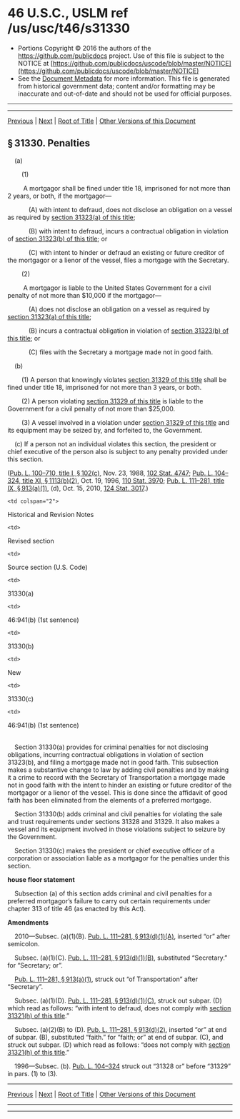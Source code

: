 ---
---

# 46 U.S.C., USLM ref /us/usc/t46/s31330

* Portions Copyright © 2016 the authors of the https://github.com/publicdocs project.
  Use of this file is subject to the NOTICE at [https://github.com/publicdocs/uscode/blob/master/NOTICE](https://github.com/publicdocs/uscode/blob/master/NOTICE)
* See the [Document Metadata](././../../../../../..//README.md) for more information.
  This file is generated from historical government data; content and/or formatting may be inaccurate and out-of-date and should not be used for official purposes.

----------
----------

[Previous](./../../../../../..//us/usc/t46/stIII/ch313/schII/m__us_usc_t46_s31329.md) | [Next](./../../../../../..//us/usc/t46/stIII/ch313/schIII/m__us_usc_t46_stIII_ch313_schIII.md) | [Root of Title](./../../../../../../) | [Other Versions of this Document](https://publicdocs.github.io/go/links?ns=uslm&ref=%2Fus%2Fusc%2Ft46%2Fs31330)

## § 31330. Penalties

    (a)

        (1)

         A mortgagor shall be fined under title 18, imprisoned for not more than 2 years, or both, if the mortgagor—

            (A) with intent to defraud, does not disclose an obligation on a vessel as required by [section 31323(a) of this title][/us/usc/t46/s31323/a];

            (B) with intent to defraud, incurs a contractual obligation in violation of [section 31323(b) of this title][/us/usc/t46/s31323/b]; or

            (C) with intent to hinder or defraud an existing or future creditor of the mortgagor or a lienor of the vessel, files a mortgage with the Secretary.

        (2)

         A mortgagor is liable to the United States Government for a civil penalty of not more than $10,000 if the mortgagor—

            (A) does not disclose an obligation on a vessel as required by [section 31323(a) of this title][/us/usc/t46/s31323/a];

            (B) incurs a contractual obligation in violation of [section 31323(b) of this title][/us/usc/t46/s31323/b]; or

            (C) files with the Secretary a mortgage made not in good faith.

    (b)

        (1) A person that knowingly violates [section 31329 of this title][/us/usc/t46/s31329] shall be fined under title 18, imprisoned for not more than 3 years, or both.

        (2) A person violating [section 31329 of this title][/us/usc/t46/s31329] is liable to the Government for a civil penalty of not more than $25,000.

        (3) A vessel involved in a violation under [section 31329 of this title][/us/usc/t46/s31329] and its equipment may be seized by, and forfeited to, the Government.

    (c) If a person not an individual violates this section, the president or chief executive of the person also is subject to any penalty provided under this section.

([Pub. L. 100–710, title I, § 102(c)][/us/pl/100/710/s102/c], Nov. 23, 1988, [102 Stat. 4747][/us/stat/102/4747]; [Pub. L. 104–324, title XI, § 1113(b)(2)][/us/pl/104/324/s1113/b/2], Oct. 19, 1996, [110 Stat. 3970][/us/stat/110/3970]; [Pub. L. 111–281, title IX, § 913(a)(1)][/us/pl/111/281/s913/a/1], (d), Oct. 15, 2010, [124 Stat. 3017][/us/stat/124/3017].)

<table>

  <tr>

    <td colspan="2"> 

Historical and Revision Notes  </td>

  </tr>

  <tr>

    <td> 

Revised section  </td>

    <td> 

Source section (U.S. Code)  </td>

  </tr>

  <tr>

    <td> 

31330(a)  </td>

    <td> 

46:941(b) (1st sentence)  </td>

  </tr>

  <tr>

    <td> 

31330(b)  </td>

    <td> 

New  </td>

  </tr>

  <tr>

    <td> 

31330(c)  </td>

    <td> 

46:941(b) (1st sentence)  </td>

  </tr>

</table>

    Section 31330(a) provides for criminal penalties for not disclosing obligations, incurring contractual obligations in violation of section 31323(b), and filing a mortgage made not in good faith. This subsection makes a substantive change to law by adding civil penalties and by making it a crime to record with the Secretary of Transportation a mortgage made not in good faith with the intent to hinder an existing or future creditor of the mortgagor or a lienor of the vessel. This is done since the affidavit of good faith has been eliminated from the elements of a preferred mortgage.

    Section 31330(b) adds criminal and civil penalties for violating the sale and trust requirements under sections 31328 and 31329. It also makes a vessel and its equipment involved in those violations subject to seizure by the Government.

    Section 31330(c) makes the president or chief executive officer of a corporation or association liable as a mortgagor for the penalties under this section.

 __house floor statement__ 

    Subsection (a) of this section adds criminal and civil penalties for a preferred mortgagor’s failure to carry out certain requirements under chapter 313 of title 46 (as enacted by this Act).

 __Amendments__ 

    2010—Subsec. (a)(1)(B). [Pub. L. 111–281, § 913(d)(1)(A)][/us/pl/111/281/s913/d/1/A], inserted “or” after semicolon.

    Subsec. (a)(1)(C). [Pub. L. 111–281, § 913(d)(1)(B)][/us/pl/111/281/s913/d/1/B], substituted “Secretary.” for “Secretary; or”.

    [Pub. L. 111–281, § 913(a)(1)][/us/pl/111/281/s913/a/1], struck out “of Transportation” after “Secretary”.

    Subsec. (a)(1)(D). [Pub. L. 111–281, § 913(d)(1)(C)][/us/pl/111/281/s913/d/1/C], struck out subpar. (D) which read as follows: “with intent to defraud, does not comply with [section 31321(h) of this title][/us/usc/t46/s31321/h].”

    Subsec. (a)(2)(B) to (D). [Pub. L. 111–281, § 913(d)(2)][/us/pl/111/281/s913/d/2], inserted “or” at end of subpar. (B), substituted “faith.” for “faith; or” at end of subpar. (C), and struck out subpar. (D) which read as follows: “does not comply with [section 31321(h) of this title][/us/usc/t46/s31321/h].”

    1996—Subsec. (b). [Pub. L. 104–324][/us/pl/104/324] struck out “31328 or” before “31329” in pars. (1) to (3).

----------

[Previous](./../../../../../..//us/usc/t46/stIII/ch313/schII/m__us_usc_t46_s31329.md) | [Next](./../../../../../..//us/usc/t46/stIII/ch313/schIII/m__us_usc_t46_stIII_ch313_schIII.md) | [Root of Title](./../../../../../../) | [Other Versions of this Document](https://publicdocs.github.io/go/links?ns=uslm&ref=%2Fus%2Fusc%2Ft46%2Fs31330)

----------
----------

[/us/usc/t46/s31323/a]: https://publicdocs.github.io/go/links?ns=uslm&ref=%2Fus%2Fusc%2Ft46%2Fs31323%2Fa
[/us/usc/t46/s31323/b]: https://publicdocs.github.io/go/links?ns=uslm&ref=%2Fus%2Fusc%2Ft46%2Fs31323%2Fb
[/us/usc/t46/s31323/a]: https://publicdocs.github.io/go/links?ns=uslm&ref=%2Fus%2Fusc%2Ft46%2Fs31323%2Fa
[/us/usc/t46/s31323/b]: https://publicdocs.github.io/go/links?ns=uslm&ref=%2Fus%2Fusc%2Ft46%2Fs31323%2Fb
[/us/usc/t46/s31329]: https://publicdocs.github.io/go/links?ns=uslm&ref=%2Fus%2Fusc%2Ft46%2Fs31329
[/us/usc/t46/s31329]: https://publicdocs.github.io/go/links?ns=uslm&ref=%2Fus%2Fusc%2Ft46%2Fs31329
[/us/usc/t46/s31329]: https://publicdocs.github.io/go/links?ns=uslm&ref=%2Fus%2Fusc%2Ft46%2Fs31329
[/us/pl/100/710/s102/c]: https://publicdocs.github.io/go/links?ns=uslm&ref=%2Fus%2Fpl%2F100%2F710%2Fs102%2Fc
[/us/stat/102/4747]: https://publicdocs.github.io/go/links?ns=uslm&ref=%2Fus%2Fstat%2F102%2F4747
[/us/pl/104/324/s1113/b/2]: https://publicdocs.github.io/go/links?ns=uslm&ref=%2Fus%2Fpl%2F104%2F324%2Fs1113%2Fb%2F2
[/us/stat/110/3970]: https://publicdocs.github.io/go/links?ns=uslm&ref=%2Fus%2Fstat%2F110%2F3970
[/us/pl/111/281/s913/a/1]: https://publicdocs.github.io/go/links?ns=uslm&ref=%2Fus%2Fpl%2F111%2F281%2Fs913%2Fa%2F1
[/us/stat/124/3017]: https://publicdocs.github.io/go/links?ns=uslm&ref=%2Fus%2Fstat%2F124%2F3017
[/us/pl/111/281/s913/d/1/A]: https://publicdocs.github.io/go/links?ns=uslm&ref=%2Fus%2Fpl%2F111%2F281%2Fs913%2Fd%2F1%2FA
[/us/pl/111/281/s913/d/1/B]: https://publicdocs.github.io/go/links?ns=uslm&ref=%2Fus%2Fpl%2F111%2F281%2Fs913%2Fd%2F1%2FB
[/us/pl/111/281/s913/a/1]: https://publicdocs.github.io/go/links?ns=uslm&ref=%2Fus%2Fpl%2F111%2F281%2Fs913%2Fa%2F1
[/us/pl/111/281/s913/d/1/C]: https://publicdocs.github.io/go/links?ns=uslm&ref=%2Fus%2Fpl%2F111%2F281%2Fs913%2Fd%2F1%2FC
[/us/usc/t46/s31321/h]: https://publicdocs.github.io/go/links?ns=uslm&ref=%2Fus%2Fusc%2Ft46%2Fs31321%2Fh
[/us/pl/111/281/s913/d/2]: https://publicdocs.github.io/go/links?ns=uslm&ref=%2Fus%2Fpl%2F111%2F281%2Fs913%2Fd%2F2
[/us/usc/t46/s31321/h]: https://publicdocs.github.io/go/links?ns=uslm&ref=%2Fus%2Fusc%2Ft46%2Fs31321%2Fh
[/us/pl/104/324]: https://publicdocs.github.io/go/links?ns=uslm&ref=%2Fus%2Fpl%2F104%2F324


